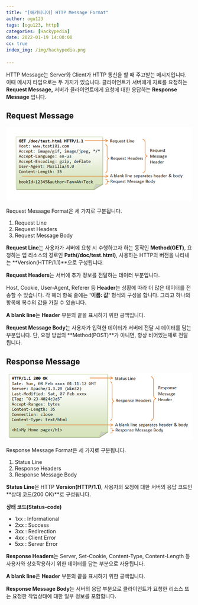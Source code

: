 ```yaml
---
title: "[해키피디아] HTTP Message Format"
author: ogu123
tags: [ogu123, http]
categories: [Hackypedia]
date: 2022-01-19 14:00:00
cc: true
index_img: /img/hackypedia.png

---
```


HTTP Message는 Server와 Client가 HTTP 통신을 할 때 주고받는 메시지입니다. 이때 메시지 타입으로는 두 가지가 있습니다.  클라이언트가 서버에게 자료를 요청하는 **Request Message,** 서버가 클라이언트에게 요청에 대한 응답하는 **Response Message** 입니다.


## Request Message

![](http-message-format/image1.png)



Request Mesaage Format은 세 가지로 구분됩니다.

1. Request Line
2. Request Headers
3. Request Message Body

**Request Line**는 사용자가 서버에 요청 시 수행하고자 하는 동작인 **Method(GET)**, 요청하는 앱 리소스의 경로인 **Path(/doc/test.html)**, 사용하는 HTTP의 버전을 나타내는 **Version(HTTP/1.1)**으로 구성됩니다.

**Request Headers**는 서버에 추가 정보를 전달하는 데이터 부분입니다.

Host, Cookie, User-Agent, Referer 등  **Header**는 상황에 따라 더 많은 데이터를 전송할 수 있습니다. 각 헤더 항목 줄에는 **'이름:  값'** 형식의 구성을 합니다. 그리고 하나의 항목에 복수의 값을 가질 수 있습니다.

**A blank line**는 **Header** 부분의 끝을 표시하기 위한 공백입니다.

**Request Message Body**는 사용자가 입력한 데이터가 서버에 전달 시 데이터를 담는 부분입니다. 단, 요청 방법의 **Method(POST)**가 아니면, 항상 비어있는채로 전달됩니다.



## Response Message

![](http-message-format/image2.png)

Response Message Format은 세 가지로 구분됩니다.

1. Status Line
2. Response Headers
3. Response Message Body

**Status Line**은 HTTP **Version(HTTP/1.1)**, 사용자의 요청에 대한 서버의 응답 코드인 **상태 코드(200 OK)**로 구성됩니다.

**상태 코드(Status-code)**

- 1xx : Informational
- 2xx : Success
- 3xx : Redirection
- 4xx : Client Error
- 5xx : Server Error

**Response Headers**는 Server, Set-Cookie, Content-Type, Content-Length 등 사용자와 상호작용하기 위한 데이터를 담는 부분으로 사용됩니다.

**A blank line**은 **Header** 부분의 끝을 표시하기 위한 공백입니다.

**Response Message Body**는 서버의 응답 부분으로 클라이언트가 요청한 리소스 또는 요청한 작업상태에 대한 일부 정보를 포함합니다.